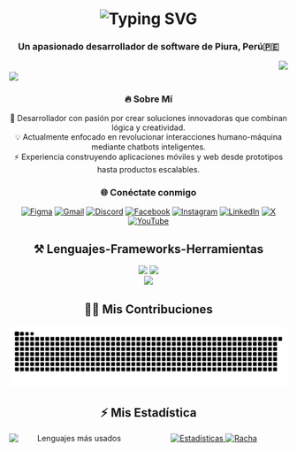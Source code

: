<h1 align="center">
  
  <img src="https://readme-typing-svg.herokuapp.com?font=Fira+Code&size=40&pause=1000&color=FF691F&center=true&vCenter=true&width=500&height=100&lines=Hola+Devs+%F0%9F%91%8B;Soy+ManuelNZ20+%F0%9F%91%8B%F0%9F%91%A8%E2%80%8D%F0%9F%92%BB" alt="Typing SVG" />
  
</h1>

<h3 align="center">Un apasionado desarrollador de software de Piura, Perú🇵🇪</h3>

<img align="right" src="https://visitor-badge.laobi.icu/badge?page_id=manuelnz20.manuelnz20"/>

<br/>

<img align="center" src="https://res.cloudinary.com/dqpzipc8i/image/upload/v1753717573/banner_logo_1_copy_lntt4j.png"/>

<div align="center">

### 🔥 **Sobre Mí**

🚀 Desarrollador con pasión por crear soluciones innovadoras que combinan lógica y creatividad.  
💡 Actualmente enfocado en revolucionar interacciones humano-máquina mediante chatbots inteligentes.  
⚡ Experiencia construyendo aplicaciones móviles y web desde prototipos hasta productos escalables.

</div>

<div align="center">

### 🌐 Conéctate conmigo

[![Figma](https://img.shields.io/badge/Figma-222?&logo=figma)](https://www.figma.com/@navarro_zeta08) [![Gmail](https://img.shields.io/badge/Gmail--informational?style=social&logo=gmail)](mailto:manuel08n@gmail.com) [![Discord](https://img.shields.io/badge/Discord-%237289DA.svg?logo=discord&logoColor=white)](https://discord.gg/tFP8n2ja) [![Facebook](https://img.shields.io/badge/Facebook-%231877F2.svg?logo=Facebook&logoColor=white)](https://www.facebook.com/manuelwalter.navarrozeta.3) [![Instagram](https://img.shields.io/badge/Instagram-%23E4405F.svg?logo=Instagram&logoColor=white)](https://www.instagram.com/navarro_zedev) [![LinkedIn](https://img.shields.io/badge/LinkedIn-%230077B5.svg?logo=linkedin&logoColor=white)](https://www.linkedin.com/in/manuel-walter-navarro-zeta) [![X](https://img.shields.io/badge/X-black.svg?logo=X&logoColor=white)](https://x.com/ManuelWalterN) [![YouTube](https://img.shields.io/badge/YouTube-%23FF0000.svg?logo=YouTube&logoColor=white)](https://www.youtube.com/@AdonisDev08) 

</div>

<h2 align="center">⚒️ Lenguajes-Frameworks-Herramientas</h2>

<div align="center">
    <img src="https://skillicons.dev/icons?i=vscode,html,css,php,bootstrap,nodejs,javascript,typescript,tailwind,react,nextjs" />
    <img src="https://skillicons.dev/icons?i=dart,flutter,supabase,firebase,mysql,postgresql,nestjs,mongodb,cpp,java" /><br>
    <img src="https://skillicons.dev/icons?i=github,git,figma,notion,androidstudio,netlify,vercel,heroku" /><br>
</div>

<!-- Snake Animation -->
<div align="center">

## 👨‍🚀 Mis Contribuciones 
  
  ![snake gif](https://github.com/ManuelNZ20/ManuelNZ20/blob/output/github-snake-dark.svg)

</div>



<div align="center">
  
## ⚡ Mis Estadística


<a href="https://github.com/ManuelNZ20">
  <img width="49%" src="https://github-readme-stats.vercel.app/api?username=ManuelNZ20&show_icons=true&theme=transparent&hide_border=true&bg_color=00000000" alt="Estadísticas" />
</a>

<a href="https://github.com/ManuelNZ20">
  <img width="49%" src="https://git-hub-streak-stats.vercel.app?user=ManuelNZ20&theme=transparent&hide_border=true&background=00000000" alt="Racha" />
</a>


<a href="https://github.com/ManuelNZ20">
  <img align="left" width="47%" src="https://github-readme-stats.vercel.app/api/top-langs/?username=ManuelNZ20&layout=compact&theme=transparent&hide_border=true&bg_color=00000000&langs_count=10" alt="Lenguajes más usados" />
</a>

</div>
